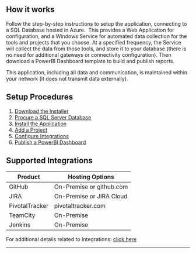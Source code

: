 ## How it works
Follow the step-by-step instructions to setup the application, connecting to a SQL Database hosted in Azure.  This provides a Web Application for configuration, and a Windows Service for automated data collection for the tools and projects that you choose.  At a specified frequency, the Service will collect the data from those tools, and store it to your database (there is no need for additional gateways or connectivity configuration).  Then download a PowerBI Dashboard template to build and publish reports.

This application, including all data and communication, is maintained within your network (it does not transmit data externally).

## Setup Procedures
1. <a href="mailto:admin@hiveapps.io?subject=HivePro: Evaluation Request&body=Please sent me a link to download the HivePro Installer.">Download the Installer</a>
1. [Procure a SQL Server Database](Procure-a-SQL-Server-Database.md)
1. [Install the Application](Install.md)
1. [Add a Project](Add-a-Project.md)
1. [Configure Integrations](Configure-Integrations.md)
1. [Publish a PowerBI Dashboard](Publish-PowerBI-Dashboard.md)

## Supported Integrations

Product|Hosting Options|
------ | ------------- |
GitHub|On-Premise or github.com|
JIRA|On-Premise or JIRA Cloud|
PivotalTracker|pivotaltracker.com|
TeamCity|On-Premise|
Jenkins|On-Premise|

For additional details related to Integrations: [click here](Supported-Integrations.md)

---

